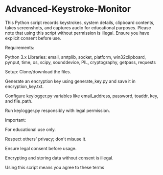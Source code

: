 # Advanced-Keystroke-Monitor
This Python script records keystrokes, system details, clipboard contents, takes screenshots, and captures audio for educational purposes. Please note that using this script without permission is illegal. Ensure you have explicit consent before use.

Requirements:

Python 3.x
Libraries: email, smtplib, socket, platform, win32clipboard, pynput, time, os, scipy, sounddevice, PIL, cryptography, getpass, requests

Setup:
Clone/download the files.

Generate an encryption key using generate_key.py and save it in encryption_key.txt.

Configure keylogger.py variables like email_address, password, toaddr, key, and file_path.

Run keylogger.py responsibly with legal permission.

Important:

For educational use only.

Respect others' privacy; don't misuse it.

Ensure legal consent before usage.

Encrypting and storing data without consent is illegal.

Using this script means you agree to these terms

